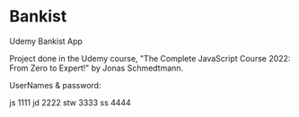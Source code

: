 # Bankist
Udemy Bankist App

Project done in the Udemy course, "The Complete JavaScript Course 2022: From Zero to Expert!" by Jonas Schmedtmann.

UserNames & password:

js 1111
jd 2222
stw 3333
ss 4444
